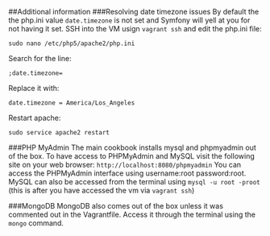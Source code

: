 ##Additional information
###Resolving date timezone issues
By default the the php.ini value ```date.timezone``` is not set and Symfony 
will yell at you for not having it set. 
SSH into the VM usign ```vagrant ssh``` and edit the php.ini file:

```
sudo nano /etc/php5/apache2/php.ini 
``` 
Search for the line: 
```
;date.timezone=
```
Replace it with:
```
date.timezone = America/Los_Angeles
```
Restart apache:
```
sudo service apache2 restart
```

###PHP MyAdmin
The main cookbook installs mysql and phpmyadmin out of the box. To have access to 
PHPMyAdmin and MySQL visit the following site on your web browser: ```http://localhost:8080/phpmyadmin```
You can access the PHPMyAdmin interface using username:root password:root. MySQL 
can also be accessed from the terminal using ```mysql -u root -proot``` (this is after you have accessed the vm via ```vagrant ssh```)

###MongoDB
MongoDB also comes out of the box unless it was commented out in the Vagrantfile. Access it through the terminal using the ```mongo``` command.

